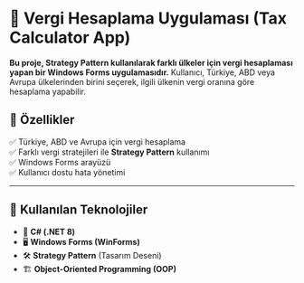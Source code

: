 # 🏦 Vergi Hesaplama Uygulaması (Tax Calculator App)

**Bu proje, Strategy Pattern kullanılarak farklı ülkeler için vergi hesaplaması yapan bir Windows Forms uygulamasıdır.** Kullanıcı, Türkiye, ABD veya Avrupa ülkelerinden birini seçerek, ilgili ülkenin vergi oranına göre hesaplama yapabilir.

## 📌 Özellikler
✅ Türkiye, ABD ve Avrupa için vergi hesaplama  
✅ Farklı vergi stratejileri ile **Strategy Pattern** kullanımı  
✅ Windows Forms arayüzü  
✅ Kullanıcı dostu hata yönetimi  

---

## 🎯 Kullanılan Teknolojiler
- 🚀 **C# (.NET 8)**
- 🖥️ **Windows Forms (WinForms)**
- 🛠️ **Strategy Pattern** (Tasarım Deseni)
- 🏗️ **Object-Oriented Programming (OOP)**  

